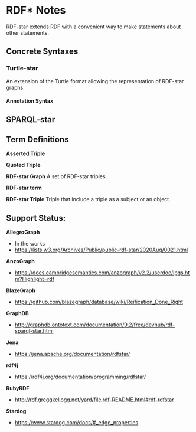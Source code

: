 # RDF* Notes

RDF-star extends RDF with a convenient way to make statements about other statements.


## Concrete Syntaxes

### Turtle-star

An extension of the Turtle format allowing the representation of RDF-star graphs.

#### Annotation Syntax


## SPARQL-star


## Term Definitions

**Asserted Triple**

**Quoted Triple**

**RDF-star Graph**
A set of RDF-star triples.

**RDF-star term**


**RDF-star Triple**
Triple that include a triple as a subject or an object.


## Support Status:

**AllegroGraph**
  + In the works
  + https://lists.w3.org/Archives/Public/public-rdf-star/2020Aug/0021.html

**AnzoGraph**
  + https://docs.cambridgesemantics.com/anzograph/v2.2/userdoc/lpgs.htm?Highlight=rdf

**BlazeGraph**
  + https://github.com/blazegraph/database/wiki/Reification_Done_Right

**GraphDB**
  + http://graphdb.ontotext.com/documentation/9.2/free/devhub/rdf-sparql-star.html

**Jena**
  + https://jena.apache.org/documentation/rdfstar/

**rdf4j**
  + https://rdf4j.org/documentation/programming/rdfstar/

**RubyRDF**
  + http://rdf.greggkellogg.net/yard/file.rdf-README.html#rdf-rdfstar

**Stardog**
  + https://www.stardog.com/docs/#_edge_properties
